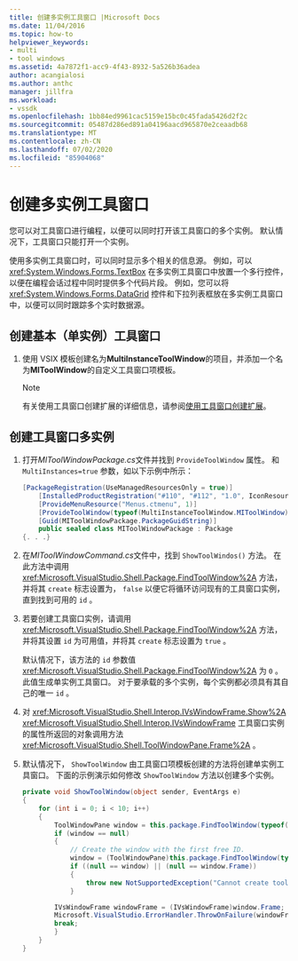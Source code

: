 ```yaml
---
title: 创建多实例工具窗口 |Microsoft Docs
ms.date: 11/04/2016
ms.topic: how-to
helpviewer_keywords:
- multi
- tool windows
ms.assetid: 4a7872f1-acc9-4f43-8932-5a526b36adea
author: acangialosi
ms.author: anthc
manager: jillfra
ms.workload:
- vssdk
ms.openlocfilehash: 1bb84ed9961cac5159e15bc0c45fada5426d2f2c
ms.sourcegitcommit: 05487d286ed891a04196aacd965870e2ceaadb68
ms.translationtype: MT
ms.contentlocale: zh-CN
ms.lasthandoff: 07/02/2020
ms.locfileid: "85904068"
---
```

# <a name="create-a-multi-instance-tool-window"></a>创建多实例工具窗口
您可以对工具窗口进行编程，以便可以同时打开该工具窗口的多个实例。 默认情况下，工具窗口只能打开一个实例。

使用多实例工具窗口时，可以同时显示多个相关的信息源。 例如，可以 <xref:System.Windows.Forms.TextBox> 在多实例工具窗口中放置一个多行控件，以便在编程会话过程中同时提供多个代码片段。 例如，您可以将 <xref:System.Windows.Forms.DataGrid> 控件和下拉列表框放在多实例工具窗口中，以便可以同时跟踪多个实时数据源。

## <a name="create-a-basic-single-instance-tool-window"></a>创建基本（单实例）工具窗口

1. 使用 VSIX 模板创建名为**MultiInstanceToolWindow**的项目，并添加一个名为**MIToolWindow**的自定义工具窗口项模板。

    > [!NOTE]
    > 有关使用工具窗口创建扩展的详细信息，请参阅[使用工具窗口创建扩展](../extensibility/creating-an-extension-with-a-tool-window.md)。

## <a name="make-a-tool-window-multi-instance"></a>创建工具窗口多实例

1. 打开*MIToolWindowPackage.cs*文件并找到 `ProvideToolWindow` 属性。 和 `MultiInstances=true` 参数，如以下示例中所示：

    ```csharp
    [PackageRegistration(UseManagedResourcesOnly = true)]
        [InstalledProductRegistration("#110", "#112", "1.0", IconResourceID = 400)] // Info on this package for Help/About
        [ProvideMenuResource("Menus.ctmenu", 1)]
        [ProvideToolWindow(typeof(MultiInstanceToolWindow.MIToolWindow), MultiInstances = true)]
        [Guid(MIToolWindowPackage.PackageGuidString)]
        public sealed class MIToolWindowPackage : Package
    {. . .}
    ```

2. 在*MIToolWindowCommand.cs*文件中，找到 `ShowToolWindos()` 方法。 在此方法中调用 <xref:Microsoft.VisualStudio.Shell.Package.FindToolWindow%2A> 方法，并将其 `create` 标志设置为， `false` 以便它将循环访问现有的工具窗口实例，直到找到可用的 `id` 。

3. 若要创建工具窗口实例，请调用 <xref:Microsoft.VisualStudio.Shell.Package.FindToolWindow%2A> 方法，并将其设置 `id` 为可用值，并将其 `create` 标志设置为 `true` 。

    默认情况下，该方法的 `id` 参数值 <xref:Microsoft.VisualStudio.Shell.Package.FindToolWindow%2A> 为 `0` 。 此值生成单实例工具窗口。 对于要承载的多个实例，每个实例都必须具有其自己的唯一 `id` 。

4. 对 <xref:Microsoft.VisualStudio.Shell.Interop.IVsWindowFrame.Show%2A> <xref:Microsoft.VisualStudio.Shell.Interop.IVsWindowFrame> 工具窗口实例的属性所返回的对象调用方法 <xref:Microsoft.VisualStudio.Shell.ToolWindowPane.Frame%2A> 。

5. 默认情况下， `ShowToolWindow` 由工具窗口项模板创建的方法将创建单实例工具窗口。 下面的示例演示如何修改 `ShowToolWindow` 方法以创建多个实例。

    ```csharp
    private void ShowToolWindow(object sender, EventArgs e)
    {
        for (int i = 0; i < 10; i++)
        {
            ToolWindowPane window = this.package.FindToolWindow(typeof(MIToolWindow), i, false);
            if (window == null)
            {
                // Create the window with the first free ID.
                window = (ToolWindowPane)this.package.FindToolWindow(typeof(MIToolWindow), i, true);
                if ((null == window) || (null == window.Frame))
                {
                    throw new NotSupportedException("Cannot create tool window");
                }

            IVsWindowFrame windowFrame = (IVsWindowFrame)window.Frame;
            Microsoft.VisualStudio.ErrorHandler.ThrowOnFailure(windowFrame.Show());
            break;
            }
        }
    }
    ```
